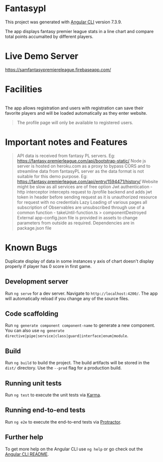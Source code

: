 # Fantasypl

This project was generated with [Angular CLI](https://github.com/angular/angular-cli) version 7.3.9.

The app displays fantasy premier league stats in a line chart and compare total points accumalted by different players.

# Live Demo Server
https://samfantasypremiereleague.firebaseapp.com/

# Facilities
<br> The app allows registration and users with registration can save their favorite players and will be loaded automatically as they enter website.
> The profile page will only be available to registered users.

# Important notes and Features
> API data is received from fantasy PL servers. Eg: https://fantasy.premierleague.com/api/bootstrap-static/ 
> Node js server is hosted on heroku.com as a proxy to bypass CORS and to streamline data from fantasyPL server as the data format is not suitable for this demo purpose. Eg: https://fantasy.premierleague.com/api/entry/1594471/history/
> Website might be slow as all services are of free option
> Jwt authentication - http interceptor intercepts request to /profile backend and adds jwt token in header before sending request as it is unauthorized resource for request with no credentials
> Lazy Loading of various pages
> all subscription of Observables are unsubscribed through use of a common function - takeUntil-function.ts > componentDestroyed
> External app-config.json file is provided in assets to change parameters from outside as required.
> Dependencies are in package.json file






# Known Bugs
Duplicate display of data in some instances
y axis of chart doesn't display properly if player has 0 score in first game.


## Development server

Run `ng serve` for a dev server. Navigate to `http://localhost:4200/`. The app will automatically reload if you change any of the source files.

## Code scaffolding

Run `ng generate component component-name` to generate a new component. You can also use `ng generate directive|pipe|service|class|guard|interface|enum|module`.

## Build

Run `ng build` to build the project. The build artifacts will be stored in the `dist/` directory. Use the `--prod` flag for a production build.

## Running unit tests

Run `ng test` to execute the unit tests via [Karma](https://karma-runner.github.io).

## Running end-to-end tests

Run `ng e2e` to execute the end-to-end tests via [Protractor](http://www.protractortest.org/).

## Further help

To get more help on the Angular CLI use `ng help` or go check out the [Angular CLI README](https://github.com/angular/angular-cli/blob/master/README.md).
